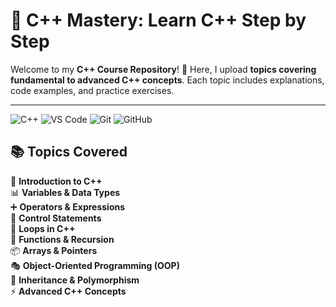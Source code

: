 # 🚀 C++ Mastery: Learn C++ Step by Step  

Welcome to my **C++ Course Repository**! 🌟 Here, I upload **topics covering fundamental to advanced C++ concepts**. Each topic includes explanations, code examples, and practice exercises.  

---
![C++](https://img.shields.io/badge/C%2B%2B-blue?style=for-the-badge&logo=c%2B%2B&logoColor=white)
![VS Code](https://img.shields.io/badge/VS%20Code-0078D4?style=for-the-badge&logo=visual-studio-code&logoColor=white)
![Git](https://img.shields.io/badge/Git-F05032?style=for-the-badge&logo=git&logoColor=white)
![GitHub](https://img.shields.io/badge/GitHub-181717?style=for-the-badge&logo=github&logoColor=white)

## 📚 **Topics Covered**  

📝 **Introduction to C++**  
📊 **Variables & Data Types**  
➕ **Operators & Expressions**  
🔀 **Control Statements**  
🔁 **Loops in C++**  
📌 **Functions & Recursion**  
📦 **Arrays & Pointers**  
🎭 **Object-Oriented Programming (OOP)**  
🧬 **Inheritance & Polymorphism**  
⚡ **Advanced C++ Concepts**  
